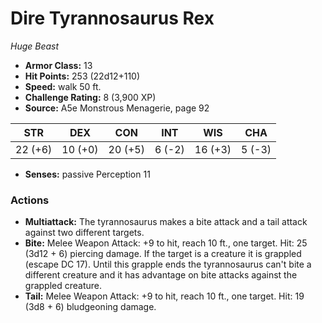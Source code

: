 # Dire Tyrannosaurus Rex

*Huge* *Beast*

- **Armor Class:** 13
- **Hit Points:** 253 (22d12+110)
- **Speed:** walk 50 ft.
- **Challenge Rating:** 8 (3,900 XP)
- **Source:** A5e Monstrous Menagerie, page 92

| STR | DEX | CON | INT | WIS | CHA |
| --- | --- | --- | --- | --- | --- |
| 22 (+6) | 10 (+0) | 20 (+5) | 6 (-2) | 16 (+3) | 5 (-3) |

- **Senses:** passive Perception 11

### Actions

- **Multiattack:** The tyrannosaurus makes a bite attack and a tail attack against two different targets.
- **Bite:** Melee Weapon Attack: +9 to hit, reach 10 ft., one target. Hit: 25 (3d12 + 6) piercing damage. If the target is a creature  it is grappled (escape DC 17). Until this grapple ends  the tyrannosaurus can't bite a different creature and it has advantage on bite attacks against the grappled creature.
- **Tail:** Melee Weapon Attack: +9 to hit, reach 10 ft., one target. Hit: 19 (3d8 + 6) bludgeoning damage.


